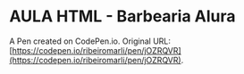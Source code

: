 # AULA HTML - Barbearia Alura

A Pen created on CodePen.io. Original URL: [https://codepen.io/ribeiromarli/pen/jOZRQVR](https://codepen.io/ribeiromarli/pen/jOZRQVR).

